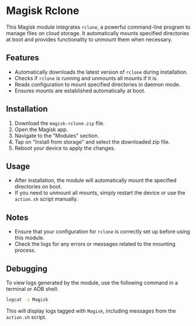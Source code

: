 # Magisk Rclone

This Magisk module integrates `rclone`, a powerful command-line program to manage files on cloud storage. It automatically mounts specified directories at boot and provides functionality to unmount them when necessary.

## Features
- Automatically downloads the latest version of `rclone` during installation.
- Checks if `rclone` is running and unmounts all mounts if it is.
- Reads configuration to mount specified directories in daemon mode.
- Ensures mounts are established automatically at boot.

## Installation
1. Download the `magisk-rclone.zip` file.
2. Open the Magisk app.
3. Navigate to the "Modules" section.
4. Tap on "Install from storage" and select the downloaded zip file.
5. Reboot your device to apply the changes.

## Usage
- After installation, the module will automatically mount the specified directories on boot.
- If you need to unmount all mounts, simply restart the device or use the `action.sh` script manually.

## Notes
- Ensure that your configuration for `rclone` is correctly set up before using this module.
- Check the logs for any errors or messages related to the mounting process.

## Debugging
To view logs generated by the module, use the following command in a terminal or ADB shell:

```bash
logcat -s Magisk
```

This will display logs tagged with `Magisk`, including messages from the `action.sh` script.
